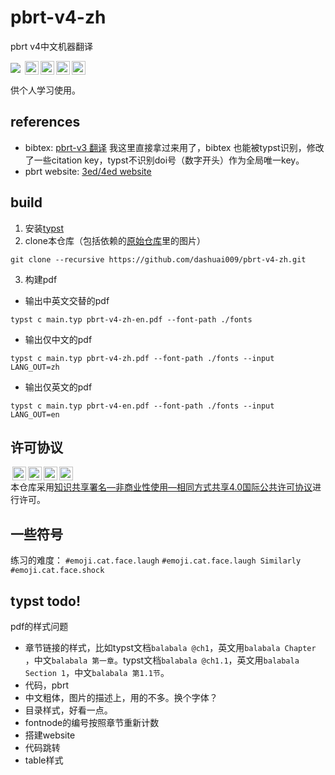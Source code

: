 # pbrt-v4-zh
pbrt v4中文机器翻译

[![](https://img.shields.io/badge/源码语言-Typst-brightgreen?style=flat-square)](.)
[<a rel="license" href="#许可协议"><img style="height:22px!important;margin-left:3px;vertical-align:text-bottom;" src="https://mirrors.creativecommons.org/presskit/icons/cc.svg?ref=chooser-v1" alt=""><img style="height:22px!important;margin-left:3px;vertical-align:text-bottom;" src="https://mirrors.creativecommons.org/presskit/icons/by.svg?ref=chooser-v1" alt=""><img style="height:22px!important;margin-left:3px;vertical-align:text-bottom;" src="https://mirrors.creativecommons.org/presskit/icons/nc.svg?ref=chooser-v1" alt=""><img style="height:22px!important;margin-left:3px;vertical-align:text-bottom;" src="https://mirrors.creativecommons.org/presskit/icons/sa.svg?ref=chooser-v1" alt="">](#许可证)

供个人学习使用。

## references

- bibtex: [pbrt-v3 翻译](https://github.com/kanition/pbrtbook/blob/main/bibliography.bib) 我这里直接拿过来用了，bibtex 也能被typst识别，修改了一些citation key，typst不识别doi号（数字开头）作为全局唯一key。
- pbrt website: [3ed/4ed website](https://github.com/mmp/pbr-book-website)

## build

1. 安装[typst]("https://github.com/typst/typst?tab=readme-ov-file#installation")
2. clone本仓库（包括依赖的[原始仓库]("https://github.com/mmp/pbr-book-website")里的图片）
```
git clone --recursive https://github.com/dashuai009/pbrt-v4-zh.git
```
3. 构建pdf

- 输出中英文交替的pdf
```
typst c main.typ pbrt-v4-zh-en.pdf --font-path ./fonts
```

   - 输出仅中文的pdf
```
typst c main.typ pbrt-v4-zh.pdf --font-path ./fonts --input LANG_OUT=zh
```

   - 输出仅英文的pdf
```
typst c main.typ pbrt-v4-en.pdf --font-path ./fonts --input LANG_OUT=en
```

## 许可协议
<a rel="license" href="https://creativecommons.org/licenses/by-nc-sa/4.0/deed.zh-hans"><img style="height:22px!important;margin-left:3px;vertical-align:text-bottom;" src="https://mirrors.creativecommons.org/presskit/icons/cc.svg?ref=chooser-v1" alt=""><img style="height:22px!important;margin-left:3px;vertical-align:text-bottom;" src="https://mirrors.creativecommons.org/presskit/icons/by.svg?ref=chooser-v1" alt=""><img style="height:22px!important;margin-left:3px;vertical-align:text-bottom;" src="https://mirrors.creativecommons.org/presskit/icons/nc.svg?ref=chooser-v1" alt=""><img style="height:22px!important;margin-left:3px;vertical-align:text-bottom;" src="https://mirrors.creativecommons.org/presskit/icons/sa.svg?ref=chooser-v1" alt=""></a><br />本仓库采用<a rel="license" href="https://creativecommons.org/licenses/by-nc-sa/4.0/deed.zh-hans">知识共享署名—非商业性使用—相同方式共享4.0国际公共许可协议</a>进行许可。

## 一些符号

练习的难度：
`#emoji.cat.face.laugh`  `#emoji.cat.face.laugh Similarly` `#emoji.cat.face.shock `


## typst todo!

pdf的样式问题

- 章节链接的样式，比如typst文档`balabala @ch1`，英文用`balabala Chapter `，中文`balabala 第一章`。typst文档`balabala @ch1.1`，英文用`balabala Section 1`，中文`balabala 第1.1节`。
- 代码，pbrt
- 中文粗体，图片的描述上，用的不多。换个字体？
- 目录样式，好看一点。
- fontnode的编号按照章节重新计数
- 搭建website
- 代码跳转
- table样式
